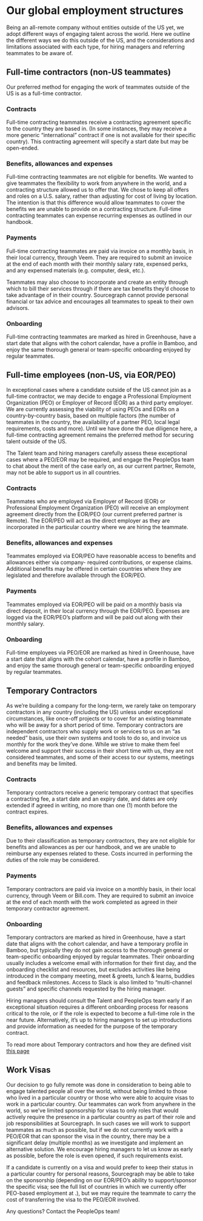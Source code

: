 # Our global employment structures
Being an all-remote company without entities outside of the US yet, we adopt different ways of engaging talent across the world. Here we outline the different ways we do this outside of the US, and the considerations and limitations associated with each type, for hiring managers and referring teammates to be aware of. 

## Full-time contractors (non-US teammates)
Our preferred method for engaging the work of teammates outside of the US is as a full-time contractor. 

### Contracts
Full-time contracting teammates receive a contracting agreement specific to the country they are based in. (In some instances, they may receive a more generic “international” contract if one is not available for their specific country). This contracting agreement will specify a start date but may be open-ended. 

### Benefits, allowances and expenses
Full-time contracting teammates are not eligible for benefits. We wanted to give teammates the flexibility to work from anywhere in the world, and a contracting structure allowed us to offer that. We chose to keep all offers and roles on a U.S. salary, rather than adjusting for cost of living by location. The intention is that this difference would allow teammates to cover the benefits we are unable to provide on a contracting structure. 
Full-time contracting teammates can expense recurring expenses as outlined in our handbook.

### Payments
Full-time contracting teammates are paid via invoice on a monthly basis, in their local currency, through Veem. They are required to submit an invoice at the end of each month with their monthly salary rate, expensed perks, and any expensed materials (e.g. computer, desk, etc.).

Teammates may also choose to incorporate and create an entity through which to bill their services through if there are tax benefits they’d choose to take advantage of in their country. Sourcegraph cannot provide personal financial or tax advice and encourages all teammates to speak to their own advisors.

### Onboarding
Full-time contracting teammates are marked as hired in Greenhouse, have a start date that aligns with the cohort calendar, have a profile in Bamboo, and enjoy the same thorough general or team-specific onboarding enjoyed by regular teammates. 

## Full-time employees (non-US, via EOR/PEO)
In exceptional cases where a candidate outside of the US cannot join as a full-time contractor, we may decide to engage a Professional Employment Organization (PEO) or Employer of Record (EOR) as a third party employer. 
We are currently assessing the viability of using PEOs and EORs on a country-by-country basis, based on multiple factors (the number of teammates in the country, the availability of a partner PEO, local legal requirements, costs and more). Until we have done the due diligence here, a full-time contracting agreement remains the preferred method for securing talent outside of the US. 

The Talent team and hiring managers carefully assess these exceptional cases where a PEO/EOR may be required, and engage the PeopleOps team to chat about the merit of the case early on, as our current partner, Remote, may not be able to support us in all countries.

### Contracts
Teammates who are employed via Employer of Record (EOR) or Professional Employment Organization (PEO) will receive an employment agreement directly from the EOR/PEO (our current preferred partner is Remote). The EOR/PEO will act as the direct employer as they are incorporated in the particular country where we are hiring the teammate.

### Benefits, allowances and expenses
Teammates employed via EOR/PEO have reasonable access to benefits and allowances either via company- required contributions, or expense claims. Additional benefits may be offered in certain countries where they are legislated and therefore available through the EOR/PEO. 

### Payments
Teammates employed via EOR/PEO will be paid on a monthly basis via direct deposit, in their local currency through the EOR/PEO. Expenses are logged via the EOR/PEO’s platform and will be paid out along with their monthly salary. 

### Onboarding
Full-time employees via PEO/EOR are marked as hired in Greenhouse, have a start date that aligns with the cohort calendar, have a profile in Bamboo, and enjoy the same thorough general or team-specific onboarding enjoyed by regular teammates. 

## Temporary Contractors
As we’re building a company for the long-term, we rarely take on temporary contractors in any country (including the US) unless under exceptional circumstances, like once-off projects or to cover for an existing teammate who will be away for a short period of time.  Temporary contractors are independent contractors who supply work or services to us on an “as needed” basis, use their own systems and tools to do so, and invoice us monthly for the work they’ve done. While we strive to make them feel welcome and support their success in their short time with us, they are not considered teammates, and some of their access to our systems, meetings and benefits may be limited. 

### Contracts
Temporary contractors receive a generic temporary contract that specifies a contracting fee, a start date and an expiry date, and dates are only extended if agreed in writing, no more than one (1) month before the contract expires. 

### Benefits, allowances and expenses
Due to their classification as temporary contractors, they are not eligible for benefits and allowances as per our handbook, and we are unable to reimburse any expenses related to these. Costs incurred in performing the duties of the role may be considered. 

### Payments
Temporary contractors are paid via invoice on a monthly basis, in their local currency, through Veem or Bill.com. They are required to submit an invoice at the end of each month with the work completed as agreed in their temporary contractor agreement. 

### Onboarding
Temporary contractors are marked as hired in Greenhouse, have a start date that aligns with the cohort calendar, and have a temporary profile in Bamboo, but typically they do not gain access to the thorough general or team-specific onboarding enjoyed by regular teammates. Their onboarding usually includes a welcome email with information for their first day, and the onboarding checklist and resources, but excludes activities like being introduced in the company meeting, meet & greets, lunch & learns, buddies and feedback milestones. Access to Slack is also limited to “multi-channel guests” and specific channels requested by the hiring manager. 

Hiring managers should consult the Talent and PeopleOps team early if an exceptional situation requires a different onboarding process for reasons critical to the role, or if the role is expected to become a full-time role in the near future. Alternatively, it’s up to hiring managers to set up introductions and provide information as needed for the purpose of the temporary contract.

To read more about Temporary contractors and how they are defined visit [this page](temporary-contractors.md)

## Work Visas
Our decision to go fully remote was done in consideration to being able to engage talented people all over the world, without being limited to those who lived in a particular country or those who were able to acquire visas to work in a particular country. Our teammates can work from anywhere in the world, so we’ve limited sponsorship for visas to only roles that would actively require the presence in a particular country as part of their role and job responsibilities at Sourcegraph. In such cases we will work to support teammates as much as possible, but if we do not currently work with a PEO/EOR that can sponsor the visa in the country, there may be a significant delay (multiple months) as we investigate and implement an alternative solution. We encourage hiring managers to let us know as early as possible, before the role is even opened, if such requirements exist.

If a candidate is currently on a visa and would prefer to keep their status in a particular country for personal reasons, Sourcegraph may be able to take on the sponsorship (depending on our EOR/PEO’s ability to support/sponsor the specific visa; see the full list of countries in which we currently offer PEO-based employment at <LINK>.), but we may require the teammate to carry the cost of transferring the visa to the PEO/EOR involved. 



Any questions? Contact the PeopleOps team!

